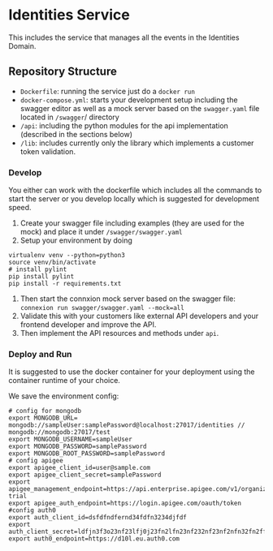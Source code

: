 # Identities Service

This includes the service that manages all the events in the Identities Domain. 

## Repository Structure

* `Dockerfile`: running the service just do a `docker run`
* `docker-compose.yml`: starts your development setup including the swagger editor as well as a mock server based on the `swagger.yaml` file located in `/swagger`/ directory
* `/api`: including the python modules for the api implementation (described in the sections below)
* `/lib`: includes currently only the library which implements a customer token validation. 

### Develop

You either can work with the dockerfile which includes all the commands to start the server or you develop locally which is suggested for development speed. 

1. Create your swagger file including examples (they are used for the mock) and place it under `/swagger/swagger.yaml`
1. Setup your environment by doing 
```
virtualenv venv --python=python3
source venv/bin/activate
# install pylint
pip install pylint
pip install -r requirements.txt
```
1. Then start the connxion mock server based on the swagger file: `connexion run swagger/swagger.yaml --mock=all`
1. Validate this with your customers like external API developers and your frontend developer and improve the API. 
1. Then implement the API resources and methods under `api`. 


### Deploy and Run

It is suggested to use the docker container for your deployment using the container runtime of your choice.

We save the environment config: 

```
# config for mongodb
export MONGODB_URL= mongodb://sampleUser:samplePassword@localhost:27017/identities // mongodb://mongodb:27017/test
export MONGODB_USERNAME=sampleUser
export MONGODB_PASSWORD=samplePassword
export MONGODB_ROOT_PASSWORD=samplePassword
# config apigee
export apigee_client_id=user@sample.com
export apigee_client_secret=samplePassword
export apigee_management_endpoint=https://api.enterprise.apigee.com/v1/organizations/denseidel-trial
export apigee_auth_endpoint=https://login.apigee.com/oauth/token
#config auth0
export auth_client_id=dsfdfndfernd34fdfn3234djfdf
export auth_client_secret=ldfjn3f3o23nf23lfj0j23fn2lfn23nf232nf23nf2nfn32fn2ffn2
export auth0_endpoint=https://d10l.eu.auth0.com
```